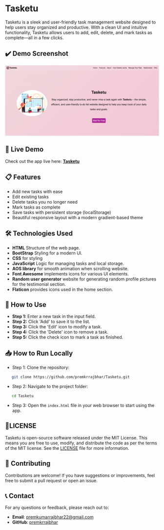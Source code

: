 # Tasketu

Tasketu is a sleek and user-friendly task management website designed to help users stay organized and productive. With a clean UI and intuitive functionality, Tasketu allows users to add, edit, delete, and mark tasks as complete—all in a few clicks.

## ✔️  Demo Screenshot

![Screenshot of TaskNDo](assets/screenshot/screenshot.png)

## 🔗 Live Demo

Check out the app live here: **[Tasketu](https://premkrrajbhar.github.io/Tasketu/)**

## 📋 Features

- Add new tasks with ease  
- Edit existing tasks  
- Delete tasks you no longer need  
- Mark tasks as complete  
- Save tasks with persistent storage (localStorage)  
- Beautiful responsive layout with a modern gradient-based theme


## 🛠️ Technologies Used

- **HTML** Structure of the web page.
- **BootStrap** Styling for a modern UI.
- **CSS** for styling
- **JavaScript** Logic for managing tasks and local storage.
- **AOS library** for smooth animation when scrolling website.
- **Font Awesome** implements icons for various UI elements.
- **Random user generator** website for generating random profile pictures for the testimonial section.
- **Flaticon** provides icons used in the home section.


## 🚀 How to Use

- **Step 1:** Enter a new task in the input field.
- **Step 2:** Click 'Add' to save it to the list.
- **Step 3:** Click the 'Edit' icon to modify a task.
- **Step 4:** Click the 'Delete' icon to remove a task.
- **Step 5:** Click the check icon to mark a task as finished.

## 📥 How to Run Locally

- Step 1: Clone the repository:

```bash
   git clone https://github.com/premkrrajbhar/Tasketu.git
```

- Step 2: Navigate to the project folder:

```bash
   cd Tasketu
```

- Step 3: Open the `index.html` file in your web browser to start using the app.


## 📝LICENSE

Tasketu is open-source software released under the MIT License. This means you are free to use, modify, and distribute the code as per the terms of the MIT license. See the [LICENSE](/LICENSE) file for more information.


## 🤝 Contributing

Contributions are welcome! If you have suggestions or improvements, feel free to submit a pull request or open an issue.

## 📞 Contact

For any questions or feedback, please reach out to:

- **Email**: [premkumarrajbhar22@gmail.com](mailto:premkumarrajbhar22@gmail.com)
- **GitHub**: [premkrrajbhar](https://github.com/premkrrajbhar)
